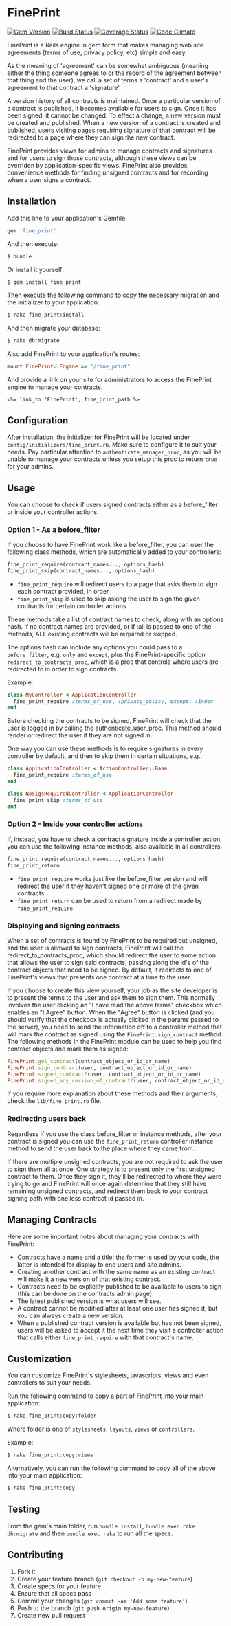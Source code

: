 # FinePrint

[![Gem Version](https://badge.fury.io/rb/fine_print.svg)](http://badge.fury.io/rb/fine_print)
[![Build Status](https://travis-ci.org/lml/fine_print.svg?branch=master)](https://travis-ci.org/lml/fine_print)
[![Coverage Status](https://coveralls.io/repos/lml/fine_print/badge.svg)](https://coveralls.io/r/lml/fine_print)
[![Code Climate](https://codeclimate.com/github/lml/fine_print/badges/gpa.svg)](https://codeclimate.com/github/lml/fine_print)

FinePrint is a Rails engine in gem form that makes managing web site agreements
(terms of use, privacy policy, etc) simple and easy.

As the meaning of 'agreement' can be somewhat ambiguous (meaning either the
thing someone agrees to or the record of the agreement between that thing and
the user), we call a set of terms a 'contract' and a user's agreement to that
contract a 'signature'.

A version history of all contracts is maintained. Once a particular version of
a contract is published, it becomes available for users to sign. Once it has
been signed, it cannot be changed. To effect a change, a new version must be
created and published. When a new version of a contract is created and
published, users visiting pages requiring signature of that contract will be
redirected to a page where they can sign the new contract.

FinePrint provides views for admins to manage contracts and signatures and for
users to sign those contracts, although these views can be overriden by
application-specific views. FinePrint also provides convenience methods for
finding unsigned contracts and for recording when a user signs a contract.

## Installation

Add this line to your application's Gemfile:

```rb
gem 'fine_print'
```

And then execute:

```sh
$ bundle
```

Or install it yourself:

```sh
$ gem install fine_print
```

Then execute the following command to copy the necessary migration and the initializer to your application:

```sh
$ rake fine_print:install
```

And then migrate your database:

```sh
$ rake db:migrate
```

Also add FinePrint to your application's routes:

```rb
mount FinePrint::Engine => "/fine_print"
```

And provide a link on your site for administrators to access the FinePrint engine to manage your contracts.

```erb
<%= link_to 'FinePrint', fine_print_path %>
```

## Configuration

After installation, the initializer for FinePrint will be located under
`config/initializers/fine_print.rb`. Make sure to configure it to suit
your needs. Pay particular attention to `authenticate_manager_proc`,
as you will be unable to manage your contracts unless you setup
this proc to return `true` for your admins.

## Usage

You can choose to check if users signed contracts either
as a before_filter or inside your controller actions.

### Option 1 - As a before_filter

If you choose to have FinePrint work like a before_filter, you can user the following class methods, which are automatically added to your controllers:

```rb
fine_print_require(contract_names..., options_hash)
fine_print_skip(contract_names..., options_hash)
```

- `fine_print_require` will redirect users to a page that asks them
  to sign each contract provided, in order
- `fine_print_skip` is used to skip asking the user to sign
  the given contracts for certain controller actions

These methods take a list of contract names to check, along with an options hash.
If no contract names are provided, or if :all is passed to one of the methods,
ALL existing contracts will be required or skipped.

The options hash can include any options you could pass to a `before_filter`,
e.g. `only` and `except`, plus the FinePrint-specific option
`redirect_to_contracts_proc`, which is a proc that controls
where users are redirected to in order to sign contracts.

Example:

```rb
class MyController < ApplicationController
  fine_print_require :terms_of_use, :privacy_policy, except: :index
end
```

Before checking the contracts to be signed, FinePrint will check that the user
is logged in by calling the authenticate_user_proc. This method should render
or redirect the user if they are not signed in.

One way you can use these methods is to require signatures in every controller
by default, and then to skip them in certain situations, e.g.:

```rb
class ApplicationController < ActionController::Base
  fine_print_require :terms_of_use
end
```

```rb
class NoSigsRequiredController < ApplicationController
  fine_print_skip :terms_of_use
end
```

### Option 2 - Inside your controller actions

If, instead, you have to check a contract signature inside a controller action,
you can use the following instance methods, also available in all controllers:

```rb
fine_print_require(contract_names..., options_hash)
fine_print_return
```

- `fine_print_require` works just like the before_filter version and will
  redirect the user if they haven't signed one or more of the given contracts
- `fine_print_return` can be used to return from a redirect
  made by `fine_print_require`

### Displaying and signing contracts

When a set of contracts is found by FinePrint to be required but unsigned,
and the user is allowed to sign contracts, FinePrint will call the
redirect_to_contracts_proc, which should redirect the user to some action
that allows the user to sign said contracts, passing along the id's of the
contract objects that need to be signed. By default, it redirects to one
of FinePrint's views that presents one contract at a time to the user.

If you choose to create this view yourself, your job as the site developer is
to present the terms to the user and ask them to sign them. This normally
involves the user clicking an "I have read the above terms" checkbox which
enables an "I Agree" button. When the "Agree" button is clicked (and you should
verify that the checkbox is actually clicked in the params passed to the
server), you need to send the information off to a controller method that will
mark the contract as signed using the `FinePrint.sign_contract` method. The
following methods in the FinePrint module can be used to help you find contract
objects and mark them as signed:

```rb
FinePrint.get_contract(contract_object_or_id_or_name)
FinePrint.sign_contract(user, contract_object_or_id_or_name)
FinePrint.signed_contract?(user, contract_object_or_id_or_name)
FinePrint.signed_any_version_of_contract?(user, contract_object_or_id_or_name)
```

If you require more explanation about these methods and their arguments, check the `lib/fine_print.rb` file.

### Redirecting users back

Regardless if you use the class before_filter or instance methods,
after your contract is signed you can use the `fine_print_return` controller
instance method to send the user back to the place where they came from.

If there are multiple unsigned contracts, you are not required to ask the user
to sign them all at once. One strategy is to present only the first unsigned
contract to them. Once they sign it, they'll be redirected to where they were
trying to go and FinePrint will once again determine that they still have
remaining unsigned contracts, and redirect them back to your contract signing
path with one less contract id passed in.

## Managing Contracts

Here are some important notes about managing your contracts with FinePrint:

- Contracts have a name and a title; the former is used by your code,
  the latter is intended for display to end users and site admins.
- Creating another contract with the same name as an existing contract
  will make it a new version of that existing contract.
- Contracts need to be explicitly published to be available to users to sign
  (this can be done on the contracts admin page).
- The latest published version is what users will see.
- A contract cannot be modified after at least one user has signed it,
  but you can always create a new version.
- When a published contract version is available but has not been signed,
  users will be asked to accept it the next time they visit a controller action
  that calls either `fine_print_require` with that contract's name.

## Customization

You can customize FinePrint's stylesheets, javascripts, views
and even controllers to suit your needs.

Run the following command to copy a part of FinePrint
into your main application:

```sh
$ rake fine_print:copy:folder
```

Where folder is one of `stylesheets`, `layouts`, `views` or `controllers`.

Example:

```sh
$ rake fine_print:copy:views
```

Alternatively, you can run the following command
to copy all of the above into your main application:

```sh
$ rake fine_print:copy
```

## Testing

From the gem's main folder, run `bundle install`,
`bundle exec rake db:migrate` and then
`bundle exec rake` to run all the specs.

## Contributing

1. Fork it
2. Create your feature branch (`git checkout -b my-new-feature`)
3. Create specs for your feature
4. Ensure that all specs pass
5. Commit your changes (`git commit -am 'Add some feature'`)
6. Push to the branch (`git push origin my-new-feature`)
7. Create new pull request
